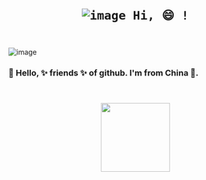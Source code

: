<!--
**I** am a ✨ _special_ ✨ repository because its `README.md` (this file) appears on your GitHub profile.
Here are some ideas to get you started:
- 🔭 I’m currently working on ...
- 🌱 I’m currently learning ...
- 👯 I’m looking to collaborate on ...
- 🤔 I’m looking for help with ...
- 💬 Ask me about ...
- 📫 How to reach me: ...
- 😄 Pronouns: ...
- ⚡ Fun fact: ...
-->


# <div align="center"> <code> ![image](https://github.com/weston6/weston6/assets/46282365/c3984722-5cb2-4700-9e30-ef8f89bf28ec) Hi, 😄 ! </code></div>



<br>

![image](https://github.com/weston6/weston6/assets/46282365/799c69cd-43f7-4628-80f4-14d4633b8df9)

### 👹 Hello, ✨ friends ✨ of github. I'm from China 💯.

<br>



<br>

<div align="center"> <img height="137px" src="https://github-readme-stats.vercel.app/api?username=weston6&hide_title=true&hide_border=false&show_icons=true&line_height=21&text_color=000&theme=shadow_green" /> </div>

<br>
<!--

<div align="center"> <img src="https://github-profile-trophy.vercel.app/?username=weston6" /> </div>
-->
